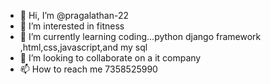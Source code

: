 - 👋 Hi, I’m @pragalathan-22
- 👀 I’m interested in fitness
- 🌱 I’m currently learning coding...python django framework ,html,css,javascript,and my sql
- 💞️ I’m looking to collaborate on a it company
- 📫 How to reach me 7358525990

<!---
pragalathan-22/pragalathan-22 is a ✨ special ✨ repository because its `README.md` (this file) appears on your GitHub profile.
You can click the Preview link to take a look at your changes.
--->
